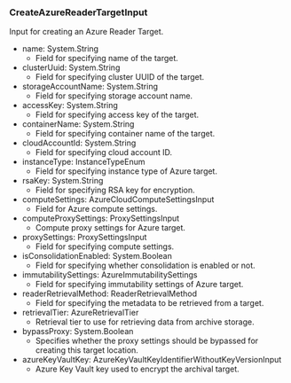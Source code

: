 ### CreateAzureReaderTargetInput
Input for creating an Azure Reader Target.

- name: System.String
  - Field for specifying name of the target.
- clusterUuid: System.String
  - Field for specifying cluster UUID of the target.
- storageAccountName: System.String
  - Field for specifying storage account name.
- accessKey: System.String
  - Field for specifying access key of the target.
- containerName: System.String
  - Field for specifying container name of the target.
- cloudAccountId: System.String
  - Field for specifying cloud account ID.
- instanceType: InstanceTypeEnum
  - Field for specifying instance type of Azure target.
- rsaKey: System.String
  - Field for specifying RSA key for encryption.
- computeSettings: AzureCloudComputeSettingsInput
  - Field for Azure compute settings.
- computeProxySettings: ProxySettingsInput
  - Compute proxy settings for Azure target.
- proxySettings: ProxySettingsInput
  - Field for specifying compute settings.
- isConsolidationEnabled: System.Boolean
  - Field for specifying whether consolidation is enabled or not.
- immutabilitySettings: AzureImmutabilitySettings
  - Field for specifying immutability settings of Azure target.
- readerRetrievalMethod: ReaderRetrievalMethod
  - Field for specifying the metadata to be retrieved from a target.
- retrievalTier: AzureRetrievalTier
  - Retrieval tier to use for retrieving data from archive storage.
- bypassProxy: System.Boolean
  - Specifies whether the proxy settings should be bypassed for creating this target location.
- azureKeyVaultKey: AzureKeyVaultKeyIdentifierWithoutKeyVersionInput
  - Azure Key Vault key used to encrypt the archival target.
